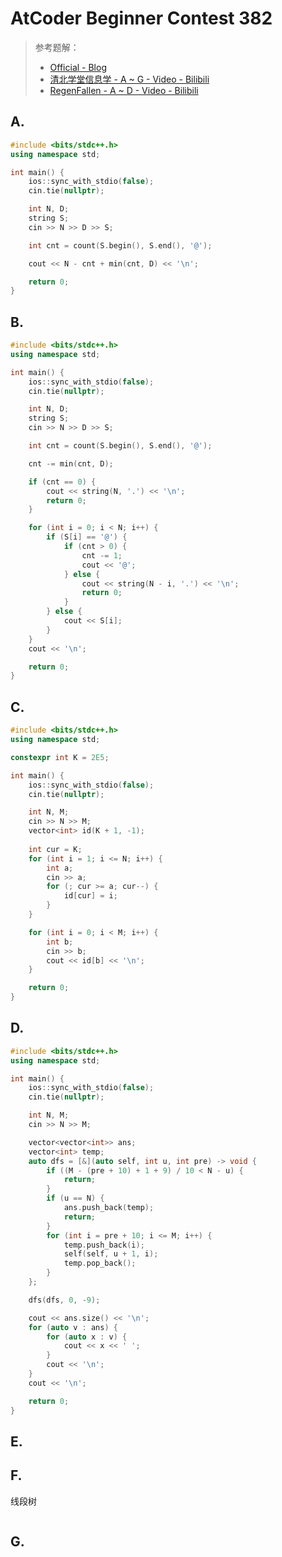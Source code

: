 # AtCoder Beginner Contest 382


> 参考题解：
>
> - [Official - Blog](https://atcoder.jp/contests/abc382/editorial) 
> - [清北学堂信息学 - A ~ G - Video - Bilibili](https://www.bilibili.com/video/BV16AzZYeEGN/) 
> - [RegenFallen - A ~ D - Video - Bilibili](https://www.bilibili.com/video/BV1TAzpYmEcC/) 




## A. 



```cpp
#include <bits/stdc++.h>
using namespace std;

int main() {
    ios::sync_with_stdio(false);
    cin.tie(nullptr);

    int N, D;
    string S;
    cin >> N >> D >> S;

    int cnt = count(S.begin(), S.end(), '@');

    cout << N - cnt + min(cnt, D) << '\n';

    return 0;
}
```

## B. 



```cpp
#include <bits/stdc++.h>
using namespace std;

int main() {
    ios::sync_with_stdio(false);
    cin.tie(nullptr);

    int N, D;
    string S;
    cin >> N >> D >> S;

    int cnt = count(S.begin(), S.end(), '@');

    cnt -= min(cnt, D);

    if (cnt == 0) {
        cout << string(N, '.') << '\n';
        return 0;
    }

    for (int i = 0; i < N; i++) {
        if (S[i] == '@') {
            if (cnt > 0) {
                cnt -= 1;
                cout << '@'; 
            } else {
                cout << string(N - i, '.') << '\n';
                return 0;
            }
        } else {
            cout << S[i];
        }
    }
    cout << '\n';

    return 0;
}
```

## C. 



```cpp
#include <bits/stdc++.h>
using namespace std;

constexpr int K = 2E5;

int main() {
    ios::sync_with_stdio(false);
    cin.tie(nullptr);

    int N, M;
    cin >> N >> M;
    vector<int> id(K + 1, -1);
    
    int cur = K;
    for (int i = 1; i <= N; i++) {
        int a;
        cin >> a; 
        for (; cur >= a; cur--) {
            id[cur] = i;
        }
    }

    for (int i = 0; i < M; i++) {
        int b;
        cin >> b;
        cout << id[b] << '\n';
    }

    return 0;
}
```

## D. 


```cpp
#include <bits/stdc++.h>
using namespace std;

int main() {
    ios::sync_with_stdio(false);
    cin.tie(nullptr);

    int N, M;
    cin >> N >> M;

    vector<vector<int>> ans;
    vector<int> temp;
    auto dfs = [&](auto self, int u, int pre) -> void {
        if ((M - (pre + 10) + 1 + 9) / 10 < N - u) {
            return;
        }
        if (u == N) {
            ans.push_back(temp);
            return;
        }
        for (int i = pre + 10; i <= M; i++) {
            temp.push_back(i);
            self(self, u + 1, i);
            temp.pop_back();
        }
    };

    dfs(dfs, 0, -9);

    cout << ans.size() << '\n';
    for (auto v : ans) {
        for (auto x : v) {
            cout << x << ' ';
        }
        cout << '\n';
    }
    cout << '\n';

    return 0;
}
```

## E. 


## F. 


线段树

```cpp

```

## G. 



```cpp

```